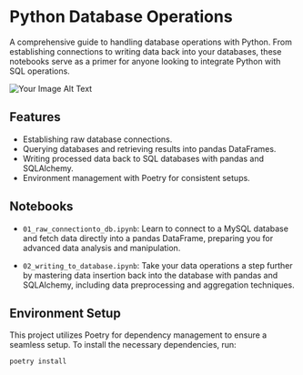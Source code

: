 # Python Database Operations

A comprehensive guide to handling database operations with Python. From establishing connections to writing data back into your databases, these notebooks serve as a primer for anyone looking to integrate Python with SQL operations.

![Your Image Alt Text](C:\Users\User\sql_databases_with_python\python_mysql.png)

## Features

- Establishing raw database connections.
- Querying databases and retrieving results into pandas DataFrames.
- Writing processed data back to SQL databases with pandas and SQLAlchemy.
- Environment management with Poetry for consistent setups.

## Notebooks

- `01_raw_connectionto_db.ipynb`: Learn to connect to a MySQL database and fetch data directly into a pandas DataFrame, preparing you for advanced data analysis and manipulation.

- `02_writing_to_database.ipynb`: Take your data operations a step further by mastering data insertion back into the database with pandas and SQLAlchemy, including data preprocessing and aggregation techniques.

## Environment Setup

This project utilizes Poetry for dependency management to ensure a seamless setup. To install the necessary dependencies, run:

```shell
poetry install
